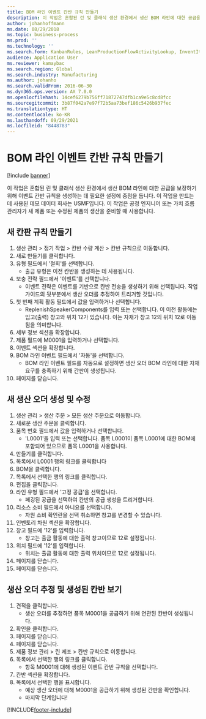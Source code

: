```yaml
---
title: BOM 라인 이벤트 칸반 규칙 만들기
description: 이 작업은 혼합된 린 및 클래식 생산 환경에서 생산 BOM 라인에 대한 공급을 보장하기 위해 이벤트 칸반 규칙을 생성하는 데 필요한 설정에 중점을 둡니다.
author: johanhoffmann
ms.date: 08/29/2018
ms.topic: business-process
ms.prod: ''
ms.technology: ''
ms.search.form: KanbanRules, LeanProductionFlowActivityLookup, InventItemIdLookupSimple, ProdTableListPage, ProdTableCreate, InventItemIdLookupPurchase, ProdTable, ProdBOM, ProdParmCostEstimation
audience: Application User
ms.reviewer: kamaybac
ms.search.region: Global
ms.search.industry: Manufacturing
ms.author: johanho
ms.search.validFrom: 2016-06-30
ms.dyn365.ops.version: AX 7.0.0
ms.openlocfilehash: 14cef6279b756ff71872747dfb1ca9e5c8cd8fcc
ms.sourcegitcommit: 3b87f042a7e97f72b5aa73bef186c5426b937fec
ms.translationtype: HT
ms.contentlocale: ko-KR
ms.lasthandoff: 09/29/2021
ms.locfileid: "8448783"
---
```

# <a name="create-a-bom-line-event-kanban-rule"></a>BOM 라인 이벤트 칸반 규칙 만들기

[!include [banner](../../includes/banner.md)]

이 작업은 혼합된 린 및 클래식 생산 환경에서 생산 BOM 라인에 대한 공급을 보장하기 위해 이벤트 칸반 규칙을 생성하는 데 필요한 설정에 중점을 둡니다. 이 작업을 만드는 데 사용된 데모 데이터 회사는 USMF입니다. 이 작업은 공정 엔지니어 또는 가치 흐름 관리자가 새 제품 또는 수정된 제품의 생산을 준비할 때 사용합니다.


## <a name="create-a-new-kanban-rule"></a>새 칸판 규칙 만들기
1. 생산 관리 > 정기 작업 > 칸반 수량 계산 > 칸반 규칙으로 이동합니다.
2. 새로 만들기를 클릭합니다.
3. 유형 필드에서 '철회'를 선택합니다.
    * 출금 유형은 이전 칸반을 생성하는 데 사용됩니다.  
4. 보충 전략 필드에서 '이벤트'를 선택합니다.
    * 이벤트 전략은 이벤트를 기반으로 칸반 전송을 생성하기 위해 선택됩니다. 작업 가이드의 뒷부분에서 생산 오더를 추정하여 트리거할 것입니다.  
5. 첫 번째 계획 활동 필드에서 값을 입력하거나 선택합니다.
    * ReplenishSpeakerComponents를 입력 또는 선택합니다. 이 이전 활동에는 입고(출력) 창고와 위치 12가 있습니다. 이는 자재가 창고 12의 위치 12로 이동됨을 의미합니다.  
6. 세부 정보 섹션을 확장합니다.
7. 제품 필드에 M0001을 입력하거나 선택합니다.
8. 이벤트 섹션을 확장합니다.
9. BOM 라인 이벤트 필드에서 '자동'을 선택합니다.
    * BOM 라인 이벤트 필드를 자동으로 설정하면 생산 오더 BOM 라인에 대한 자재 요구를 충족하기 위해 간판이 생성됩니다.  
10. 페이지를 닫습니다.

## <a name="create-and-modify-a-new-production-order"></a>새 생산 오더 생성 및 수정
1. 생산 관리 > 생산 주문 > 모든 생산 주문으로 이동합니다.
2. 새로운 생산 주문을 클릭합니다.
3. 품목 번호 필드에서 값을 입력하거나 선택합니다.
    * 'L0001'을 입력 또는 선택합니다. 품목 L0001이 품목 L0001에 대한 BOM에 포함되어 있으므로 품목 L0001을 사용합니다.  
4. 만들기를 클릭합니다.
5. 목록에서 L0001 행의 링크를 클릭합니다
6. BOM을 클릭합니다.
7. 목록에서 선택한 행의 링크를 클릭합니다.
8. 편집을 클릭합니다.
9. 라인 유형 필드에서 '고정 공급'을 선택합니다.
    * 페깅된 공급을 선택하여 칸반의 공급 생성을 트리거합니다.  
10. 리소스 소비 필드에서 아니요를 선택합니다.
    * 자원 소비 확인란을 선택 취소하면 창고를 변경할 수 있습니다.  
11. 인벤토리 차원 섹션을 확장합니다.
12. 창고 필드에 '12'를 입력합니다.
    * 창고는 출금 활동에 대한 출력 창고이므로 12로 설정됩니다.  
13. 위치 필드에 '12'를 입력합니다.
    * 위치는 출금 활동에 대한 출력 위치이므로 12로 설정됩니다.  
14. 페이지를 닫습니다.
15. 페이지를 닫습니다.

## <a name="estimate-the-production-order-and-view-the-kanban-created"></a>생산 오더 추정 및 생성된 칸반 보기
1. 견적을 클릭합니다.
    * 생산 오더를 추정하면 품목 M0001을 공급하기 위해 연관된 칸반이 생성됩니다.  
2. 확인을 클릭합니다.
3. 페이지를 닫습니다.
4. 페이지를 닫습니다.
5. 제품 정보 관리 > 린 제조 > 칸반 규칙으로 이동합니다.
6. 목록에서 선택한 행의 링크를 클릭합니다.
    * 항목 M0001에 대해 생성된 이벤트 칸반 규칙을 선택합니다.  
7. 칸반 섹션을 확장합니다.
8. 목록에서 선택한 행을 표시합니다.
    * 예상 생산 오더에 대해 M0001을 공급하기 위해 생성된 간판을 확인합니다.  
    * 마지막 단계입니다!  



[!INCLUDE[footer-include](../../../includes/footer-banner.md)]